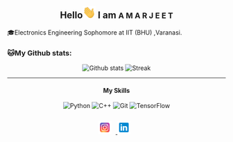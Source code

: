 <div align="center">
<h2>Hello<img src="Hi.gif" width=30px alt="Hi_GIF"> I am <small>A M A R J E E T</small></a></h2>
</div>
🎓Electronics Engineering Sophomore at IIT (BHU) ,Varanasi.
 <br>
 
 ###  🐱My Github stats:
<div align="center">
    <img src="https://github-readme-stats.vercel.app/api?username=amarkeshri28&show_icons=true&theme=tokyonight"alt="Github stats" width=45%>
    <img src="https://github-readme-streak-stats.herokuapp.com/?user=amarkeshri28&theme=tokyonight" alt="Streak" width=45%>
    <br>
</div>

<hr><div align="center">
    	<h4>My Skills</h4>
    	<img alt="Python" src="https://img.shields.io/badge/python%20-%2314354C.svg?&style=for-the-badge&logo=python&logoColor=white"/>
        <img alt="C++" src="https://img.shields.io/badge/c++%20-%2300599C.svg?&style=for-the-badge&logo=c%2B%2B&ogoColor=white"/>
    	<img alt="Git" src="https://img.shields.io/badge/git%20-%23F05033.svg?&style=for-the-badge&logo=git&logoColor=white"/>
		<img alt="TensorFlow" src="https://img.shields.io/badge/TensorFlow%20-%23FF6F00.svg?&style=for-the-badge&logo=TensorFlow&logoColor=white"/>
</div><br>


<div align="center" style="padding-top:10px;">
<a href="https://www.instagram.com/amar_keshri28/">
<img src="instagram.png" width=30px style="padding-right:10px;">
</a>
<a href="https://www.linkedin.com/in/amarjeet-keshri-3712b01b2/">
<img src="linkedin.png" width=30px style="padding-right:10px;">
</a>
</div>



